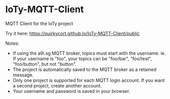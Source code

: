 # IoTy-MQTT-Client
MQTT Client for the IoTy project

Try it here: https://quirkycort.github.io/IoTy-MQTT-Client/public

Notes:
* If using the a9i.sg MQTT broker, topics must start with the username. ie. If your username is "foo", your topics can be "foo/bar", "foo/test", "foo/button", but not "button".
* The project is automatically saved to the MQTT broker as a retained message.
* Only one project is supported for each MQTT login account. If you want a second project, create another account.
* Your username and password is saved in your browser.
